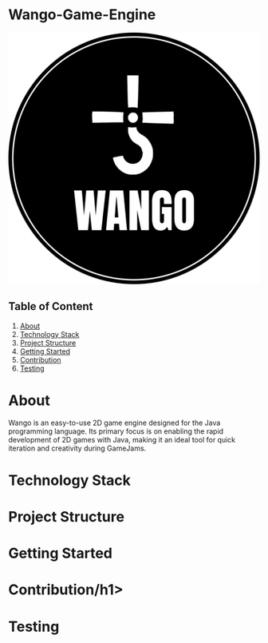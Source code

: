 <style>
.header {
    margin: auto;
}
</style


<div class="header">
    <h1>Wango-Game-Engine</h1>
    <img src="Docs/WangoLogo.png">
</div>
<h2>Table of Content</h2>
<ol>
    <li><a href="#subject1">About</a></li>
    <li><a href="#subject2">Technology Stack</a></li>
    <li><a href="#subject3">Project Structure</a></li>
    <li><a href="#subject4">Getting Started</a></li>
    <li><a href="#subject5">Contribution</a></li>
    <li><a href="#subject6">Testing</a></li>
</ol>

<h1 id="subject1">About </h1>
<p>Wango is an easy-to-use 2D game engine designed for the Java programming language. Its primary focus is on enabling the rapid development of 2D games with Java, making it an ideal tool for quick iteration and creativity during GameJams.</p>

<h1 id="subject2">Technology Stack</h1>

<h1 id="subject3">Project Structure</h1>

<h1 id="subject4">Getting Started</h1>

<h1 id="subject5">Contribution/h1>

<h1 id="subject6">Testing</h1>

